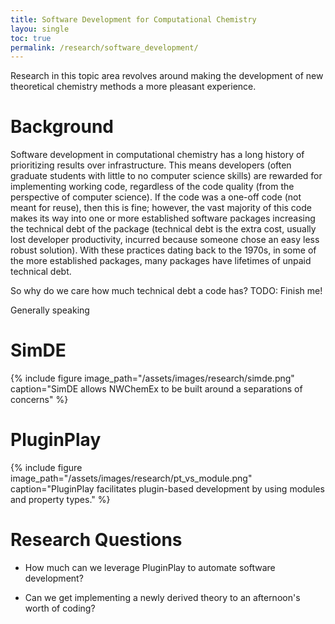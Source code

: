 ```yaml
---
title: Software Development for Computational Chemistry
layou: single
toc: true
permalink: /research/software_development/
---
```


Research in this topic area revolves around making the development of new 
theoretical chemistry methods a more pleasant experience.

# Background

Software development in computational chemistry has a long history of 
prioritizing results over infrastructure. This means developers (often graduate 
students with little to no computer science skills) are rewarded for 
implementing working code, regardless of the code quality (from the perspective
of computer science). If the code was a one-off code (not meant for reuse),
then this is fine; however, the vast majority of this code makes its way into
one or more established software packages increasing the technical debt of the
package (technical debt is the extra cost, usually lost developer productivity, 
incurred because someone chose an easy less robust solution). With these
practices dating back to the 1970s, in some of the more established packages,
many packages have lifetimes of unpaid technical debt.

So why do we care how much technical debt a code has? TODO: Finish me!

Generally speaking 

# SimDE

{% include figure image_path="/assets/images/research/simde.png"
                  caption="SimDE allows NWChemEx to be built around a 
                           separations of concerns" 
%}


# PluginPlay

{% include figure image_path="/assets/images/research/pt_vs_module.png"
                  caption="PluginPlay facilitates plugin-based development by
                           using modules and property types."
%}

# Research Questions

- How much can we leverage PluginPlay to automate software development?

- Can we get implementing a newly derived theory to an afternoon's worth of
  coding?